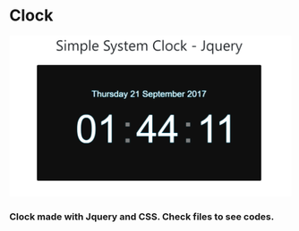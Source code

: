 # Clock


![alt text](https://github.com/marioiovanna/Clock-Jquery/blob/master/clock.PNG)


### Clock made with Jquery and CSS. Check files to see codes.
